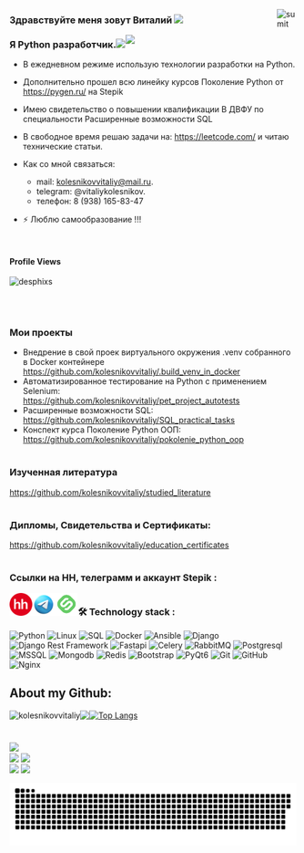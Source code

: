 [<img align="right" alt="sumit" width="34px" src="https://img.icons8.com/bubbles/50/000000/like.png"/>](https://kolesnikovvitaliy.github.io)



### Здравствуйте меня зовут Виталий  <img src="https://media.giphy.com/media/hvRJCLFzcasrR4ia7z/giphy.gif" width="40">

<img align="right" src="https://media.giphy.com/media/dWesBcTLavkZuG35MI/giphy.gif" width="300"/>

### Я Python разработчик.<img src="https://media.giphy.com/media/WUlplcMpOCEmTGBtBW/giphy.gif" width="30">

- В ежедневном режиме использую технологии разработки на Python.
- Дополнительно прошел всю линейку курсов Поколение Python от https://pygen.ru/ на Stepik 
- Имею свидетельство о повышении квалификации В ДВФУ по специальности Расширенные возможности SQL
- В свободное время решаю задачи на: https://leetcode.com/ и читаю технические статьи.
 
- Как со мной связаться: 
    * mail: kolesnikovvitaliy@mail.ru.
    * telegram: @vitaliykolesnikov.
    * телефон: 8 (938) 165-83-47
    
- ⚡ Люблю самообразование !!!
<br>
<h4>Profile Views</h4>
 <p align="left"> <img src="https://profile-counter.glitch.me/kolesnikovvitaliy/count.svg" alt="desphixs" /> </p>
 </br>

#

### Мои проекты
* Внедрение в свой проек виртуального окружения .venv собранного в Docker контейнере\
  https://github.com/kolesnikovvitaliy/.build_venv_in_docker
* Автоматизированное тестирование на Python с применением Selenium:\
  https://github.com/kolesnikovvitaliy/pet_project_autotests
* Расширенные возможности SQL:\
  https://github.com/kolesnikovvitaliy/SQL_practical_tasks
* Конспект курса Поколение Python ООП:\
  https://github.com/kolesnikovvitaliy/pokolenie_python_oop

#
### Изученная литература
https://github.com/kolesnikovvitaliy/studied_literature

#
### Дипломы, Свидетельства и Сертификаты:
https://github.com/kolesnikovvitaliy/education_certificates
#

### Ссылки на HH, телеграмм и аккаунт Stepik :
[<img align="left" alt="sumit" width="40px" src="https://github.com/kolesnikovvitaliy/kolesnikovvitaliy/blob/main/images/min-hh-red.png"/>](https://taganrog.hh.ru/resume/13eae788ff0bee7f2f0039ed1f6d7145434a69)
[<img align="left" alt="sumit" width="40px" src="https://github.com/kolesnikovvitaliy/kolesnikovvitaliy/blob/main/images/icons8-телеграм-94.png"/>](https://t.me/vitaliykolesnikov)
[<img align="left" alt="sumit" width="40px" src="https://github.com/kolesnikovvitaliy/kolesnikovvitaliy/blob/main/images/stepik.png"/>](https://stepik.org/users/173407867)

#
###
### :hammer_and_wrench: Technology stack :


![Python](https://img.shields.io/badge/-Python-black?style=flat-square&logo=Python)
![Linux](https://img.shields.io/badge/Linux-black?style=flat-square&logo=linux)
![SQL](https://img.shields.io/badge/SQL-black?style=flat-square&logo=SQL)
![Docker](https://img.shields.io/badge/-Docker-46a2f1?style=flat-square&logo=docker&logoColor=white)
![Ansible](https://img.shields.io/badge/-Ansible-ffce5a?style=flat-square&logo=Ansible)
![Django](https://img.shields.io/badge/-Django-0aad48?style=flat-square&logo=Django)
![Django Rest Framework](https://img.shields.io/badge/DRF-red?style=flat-square&logo=Django)
![Fastapi](https://img.shields.io/badge/-Fastapi-0aad48?style=flat-square&logo=Fastapi)
![Celery](https://img.shields.io/badge/-Celery-%2300C7B7?style=flat-square&logo=Celery)
![RabbitMQ](https://img.shields.io/badge/-RabbitMQ-%2300C7B7?style=flat-square&logo=RabbitMQ)
![Postgresql](https://img.shields.io/badge/-Postgresql-%232c3e50?style=flat-square&logo=Postgresql)
![MSSQL](https://img.shields.io/badge/-MSSQL-%232c3e50?style=flat-square&logo=MSSQL)
![Mongodb](https://img.shields.io/badge/-Mongodb-%232c3e50?style=flat-square&logo=Mongodb)
![Redis](https://img.shields.io/badge/-Redis-%232c3e50?style=flat-square&logo=Redis)
![Bootstrap](https://img.shields.io/badge/-Bootstrap-573D7C?style=flat-square&logo=Bootstrap&logoColor=whiter)
![PyQt6](https://img.shields.io/badge/-PyQt6-573D7C?style=flat-square&logo=PyQt6&logoColor=whiter)
![Git](https://img.shields.io/badge/-Git-black?style=flat-square&logo=git)
![GitHub](https://img.shields.io/badge/-GitHub-181717?style=flat-square&logo=github)
![Nginx](https://img.shields.io/badge/-Nginx-029339?style=flat-square&logo=Nginx)



## About my Github:

<p align="left"><img align="left" src="https://github-readme-stats.vercel.app/api?username=kolesnikovvitaliy&show_icons=true&locale=en" alt="kolesnikovvitaliy" /></p>
<p align="left" top="4"><img align="left" src='https://streak-stats.demolab.com/?user=kolesnikovvitaliy'></p>
 
[![Top Langs](https://github-readme-stats.vercel.app/api/top-langs/?username=kolesnikovvitaliy&hide=java,html,css&theme=radical)](https://github.com/anuraghazra/github-readme-stats)

#

![](https://github-profile-summary-cards.vercel.app/api/cards/profile-details?username=kolesnikovvitaliy&theme=nord_bright) <br>
![](https://github-profile-summary-cards.vercel.app/api/cards/repos-per-language?username=kolesnikovvitaliy&theme=nord_bright) 
![](https://github-profile-summary-cards.vercel.app/api/cards/most-commit-language?username=kolesnikovvitaliy&theme=nord_bright) <br>
![](https://github-profile-summary-cards.vercel.app/api/cards/stats?username=kolesnikovvitaliy&theme=nord_bright) 
![](https://github-profile-summary-cards.vercel.app/api/cards/productive-time?username=kolesnikovvitaliy&theme=nord_bright)




![Snake Status](./images/github-kolesnikovvitaliy-snake.svg)


